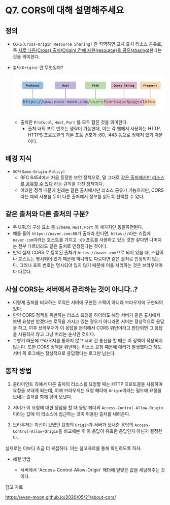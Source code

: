 # Q7. CORS에 대해 설명해주세요

## 정의

- `CORS(Cross-Origin Resource Sharing)` 란 직역하면 교차 출처 리소스 공유로, 즉 <u>서로 다른(Cross) 출처(Origin) 간에 자원(resource)을 공유(sharing)</u>한다는 것을 의미한다.

- `출처(Origin)` 란 무엇일까?

  ![image-20230311162552462](assets/image-20230311162552462-1679212704242-1.png)

  - 출처란 `Protocol`, `Host`, `Port` 를 모두 합친 것을 의미한다.
    - 출처 내의 포트 번호는 생략이 가능한데, 이는 각 웹에서 사용하는 HTTP, HTTPS 프로토콜의 기본 포트 번호가 :80, :443 등으로 정해져 있기 때문이다.



## 배경 지식

- `SOP(Same-Origin-Policy)`
  - RFC 6454에서 처음 등장한 보안 정책으로, 말 그대로 <u>같은 출처에서만 리소스를 공유할 수 있다</u> 라는 규칙을 가진 정책이다.
  - 이러한 정책 때문에 원래는 같은 출처에서만 리소스 공유가 가능하지만, CORS라는 예외 사항을 두어 다른 출처에서 정보를 읽도록 선택할 수 있다.



## 같은 출처와 다른 출처의 구분?

- 두 URL의 구성 요소 중 `Scheme`, `Host`, `Port` 이 세가지만 동일하면된다.
- 예를 들어 `https://naver.com:80`가 출처라 한다면, `https://`라는 스킴에 `naver.com`이라는 호스트를 가지고 `:80` 포트를 사용하고 있는 것만 같다면 나머지는 전부 다르더라도 같은 출처로 인정된다는 것이다.
- 만약 실제 CORS 로 등록된 출처가 `https://naver.com`으로 되어 있을 때, 스킴이나 호스트는 명시되어 있기 때문에 하나라도 다르다면 같은 출처로 인정되지 않는다. 그러나 포트 번호는 명시되어 있지 않기 때문에 이를 처리하는 것은 브라우저마다 다르다.



## 사실 CORS는 서버에서 관리하는 것이 아니다..?

- 이렇게 출처를 비교하는 로직은 서버에 구현된 스펙이 아니라 브라우저에 구현되어 있다. 
- 만약 CORS 정책을 위반하는 리소스 요청을 하더라도 해당 서버가 같은 출처에서 보낸 요청만 받겠다는 로직을 가지고 있는 경우가 아니라면 서버는 정상적으로 응답을 하고, 이후 브라우저가 이 응답을 분석해서 CORS 위반이라고 판단되면 그 응답을 사용하지 않고 그냥 버리는 순서인 것이다.
- 그렇기 때문에 브라우저를 통하지 않고 서버 간 통신을 할 때는 이 정책이 적용되지 않는다. 또한 CORS 정책을 위반하는 리소스 요청 때문에 에러가 발생했다고 해도 서버 쪽 로그에는 정상적으로 응답했다는 로그만 남는다.



## 동작 방법

1. 클라이언트 측에서 다른 출처의 리소스를 요청할 때는 HTTP 프로토콜을 사용하여 요청을 보내게 되는데, 이때 브라우저는 요청 헤더에 `Origin`이라는 필드에 요청을 보내는 출처를 함께 담아 보낸다.

2. 서버가 이 요청에 대한 응답을 할 때 응답 헤더의 `Access-Control-Allow-Origin`이라는 값에 이 리소스에 접근하는 것이 허용된 출처를 내려준다.

3. 브라우저는 자신이 보냈던 요청의 `Origin`과 서버가 보내준 응답의 `Access-Control-Allow-Origin`을 비교해본 후 이 응답이 유효한 응답인지 아닌지 결정한다.

실제로는 이보다 조금 더 복잡하다. 이는 참고자료를 통해 확인하도록 하자.

- 해결 방법

  - 서버에서 'Access-Control-Allow-Origin'  헤더에 알맞은 값을 세팅해주는 것이다.

참고 자료

https://evan-moon.github.io/2020/05/21/about-cors/

